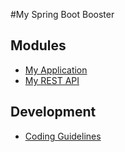 #My Spring Boot Booster

## Modules
* [My Application](MyApplication)
* [My REST API](MyRestApi)

## Development
* [Coding Guidelines](docs/CODING_GUIDELINES.md)
